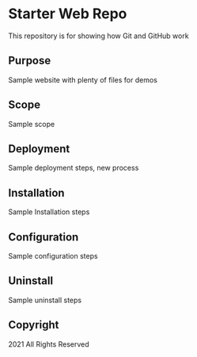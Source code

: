 # Starter Web Repo

This repository is for showing how Git and GitHub work

## Purpose

Sample website with plenty of files for demos

## Scope
Sample scope

## Deployment
Sample deployment steps, new process


## Installation

Sample Installation steps

## Configuration
Sample configuration steps

## Uninstall

Sample uninstall steps


## Copyright
2021 All Rights Reserved
